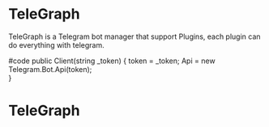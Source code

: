 # TeleGraph
TeleGraph is a Telegram bot manager that support Plugins, each plugin can do everything with telegram.

#code
  public Client(string _token)
  {
    token = _token;
    Api = new Telegram.Bot.Api(token);         
  }

# TeleGraph
